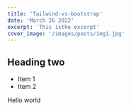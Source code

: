 ```yaml
---
title: 'Tailwind-vs-bootstrap'
date: 'March 26 2022'
excerpt: 'This isthe excerpt'
cover_image: '/images/posts/img1.jpg'
---
```


## Heading two

* Item 1
* Item 2

Hello world